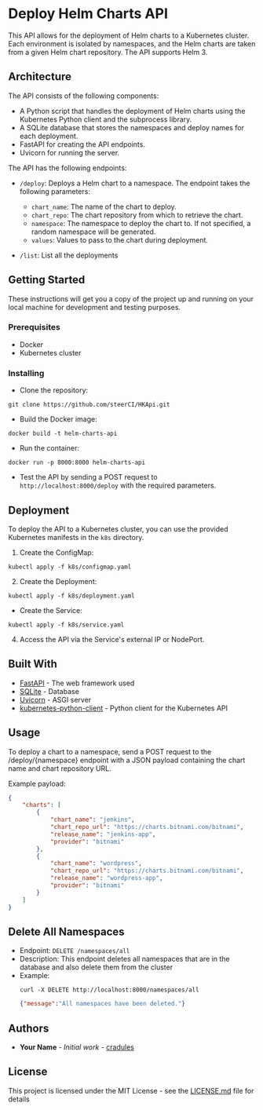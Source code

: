 # Deploy Helm Charts API

This API allows for the deployment of Helm charts to a Kubernetes cluster. Each environment is isolated by namespaces, and the Helm charts are taken from a given Helm chart repository. The API supports Helm 3.

## Architecture

The API consists of the following components:

- A Python script that handles the deployment of Helm charts using the Kubernetes Python client and the subprocess library.
- A SQLite database that stores the namespaces and deploy names for each deployment.
- FastAPI for creating the API endpoints.
- Uvicorn for running the server.

The API has the following endpoints:

- `/deploy`: Deploys a Helm chart to a namespace. The endpoint takes the following parameters:
    - `chart_name`: The name of the chart to deploy.
    - `chart_repo`: The chart repository from which to retrieve the chart.
    - `namespace`: The namespace to deploy the chart to. If not specified, a random namespace will be generated.
    - `values`: Values to pass to the chart during deployment.

- `/list`: List all the deployments

## Getting Started

These instructions will get you a copy of the project up and running on your local machine for development and testing purposes.

### Prerequisites

- Docker
- Kubernetes cluster

### Installing

- Clone the repository:
```shell
git clone https://github.com/steerCI/HKApi.git
```

- Build the Docker image:
```shell
docker build -t helm-charts-api 
```

- Run the container:

```shell
docker run -p 8000:8000 helm-charts-api
```

- Test the API by sending a POST request to `http://localhost:8000/deploy` with the required parameters.

## Deployment

To deploy the API to a Kubernetes cluster, you can use the provided Kubernetes manifests in the `k8s` directory.

1. Create the ConfigMap:
```shell
kubectl apply -f k8s/configmap.yaml
```

2. Create the Deployment:

```shell
kubectl apply -f k8s/deployment.yaml
```
- Create the Service:
```shell
kubectl apply -f k8s/service.yaml
```


4. Access the API via the Service's external IP or NodePort.

## Built With

- [FastAPI](https://fastapi.tiangolo.com/) - The web framework used
- [SQLite](https://www.sqlite.org/index.html) - Database
- [Uvicorn](https://www.uvicorn.org/) - ASGI server
- [kubernetes-python-client](https://pypi.org/project/kubernetes-python-client/) - Python client for the Kubernetes API


## Usage

To deploy a chart to a namespace, send a POST request to the /deploy/{namespace} endpoint with a JSON payload containing the chart name and chart repository URL.

Example payload:
```json
{
    "charts": [
        {
            "chart_name": "jenkins",
            "chart_repo_url": "https://charts.bitnami.com/bitnami",
            "release_name": "jenkins-app",
            "provider": "bitnami"
        },
        {
            "chart_name": "wordpress",
            "chart_repo_url": "https://charts.bitnami.com/bitnami",
            "release_name": "wordpress-app",
            "provider": "bitnami"
        }
    ]
}
```

## Delete All Namespaces
- Endpoint: `DELETE /namespaces/all`
- Description: This endpoint deletes all namespaces that are in the database and also delete them from the cluster
- Example:
    ```
    curl -X DELETE http://localhost:8000/namespaces/all
    ```
    ```json
    {"message":"All namespaces have been deleted."}
    ```

## Authors

* **Your Name** - *Initial work* - [cradules](https://github.com/cradules)

## License

This project is licensed under the MIT License - see the [LICENSE.md](LICENSE.md) file for details



